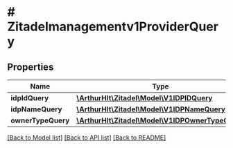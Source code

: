 # # Zitadelmanagementv1ProviderQuery

## Properties

Name | Type | Description | Notes
------------ | ------------- | ------------- | -------------
**idpIdQuery** | [**\ArthurHlt\Zitadel\Model\V1IDPIDQuery**](V1IDPIDQuery.md) |  | [optional]
**idpNameQuery** | [**\ArthurHlt\Zitadel\Model\V1IDPNameQuery**](V1IDPNameQuery.md) |  | [optional]
**ownerTypeQuery** | [**\ArthurHlt\Zitadel\Model\V1IDPOwnerTypeQuery**](V1IDPOwnerTypeQuery.md) |  | [optional]

[[Back to Model list]](../../README.md#models) [[Back to API list]](../../README.md#endpoints) [[Back to README]](../../README.md)
